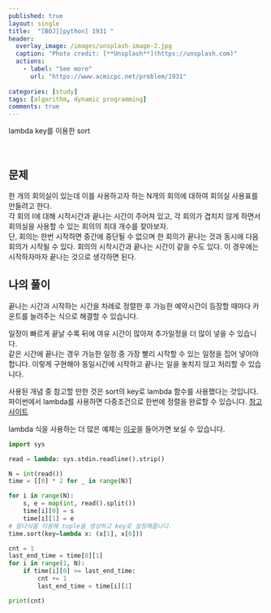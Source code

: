 ```yaml
---
published: true
layout: single
title:  "[BOJ][python] 1931 "
header:
  overlay_image: /images/unsplash-image-2.jpg
  caption: "Photo credit: [**Unsplash**](https://unsplash.com)"
  actions:
    - label: "See more"
      url: "https://www.acmicpc.net/problem/1931"
      
categories: [study]
tags: [algorithm, dynamic programming]
comments: true
---
```


lambda key를 이용한 sort
&nbsp;

&nbsp;
## 문제

한 개의 회의실이 있는데 이를 사용하고자 하는 N개의 회의에 대하여 회의실 사용표를 만들려고 한다.  
각 회의 I에 대해 시작시간과 끝나는 시간이 주어져 있고, 각 회의가 겹치지 않게 하면서 회의실을 사용할 수 있는 회의의 최대 개수를 찾아보자.  
단, 회의는 한번 시작하면 중간에 중단될 수 없으며 한 회의가 끝나는 것과 동시에 다음 회의가 시작될 수 있다. 회의의 시작시간과 끝나는 시간이 같을 수도 있다. 이 경우에는 시작하자마자 끝나는 것으로 생각하면 된다.

## 나의 풀이 

끝나는 시간과 시작하는 시간을 차례로 정렬한 후 가능한 예약시간이 등장할 때마다 카운트를 늘려주는 식으로 해결할 수 있습니다. 

일정이 빠르게 끝날 수록 뒤에 여유 시간이 많아져 추가일정을 더 많이 넣을 수 있습니다.  
같은 시간에 끝나는 경우 가능한 일정 중 가장 빨리 시작할 수 있는 일정을 집어 넣어야 합니다. 이렇게 구현해야 동일시간에 시작하고 끝나는 일을 놓치지 않고 처리할 수 있습니다. 

사용된 개념 중 참고할 만한 것은 sort의 key로 lambda 함수를 사용했다는 것입니다. 파이썬에서 lambda를 사용하면 다중조건으로 한번에 정렬을 완료할 수 있습니다. [참고 사이트](https://dailyheumsi.tistory.com/67)

lambda 식을 사용하는 더 많은 예제는 [이곳](https://wikidocs.net/64)을 들어가면 보실 수 있습니다. 

```py
import sys

read = lambda: sys.stdin.readline().strip()

N = int(read())
time = [[0] * 2 for _ in range(N)]

for i in range(N):
    s, e = map(int, read().split())
    time[i][0] = s
    time[i][1] = e
# 람다식을 이용해 tuple을 생성하고 key로 설정해줍니다. 
time.sort(key=lambda x: (x[1], x[0]))

cnt = 1
last_end_time = time[0][1]
for i in range(1, N):
    if time[i][0] >= last_end_time:
        cnt += 1
        last_end_time = time[i][1]

print(cnt)
```

